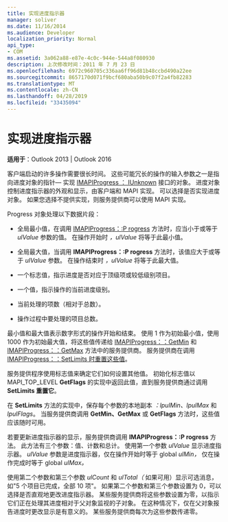 ```yaml
---
title: 实现进度指示器
manager: soliver
ms.date: 11/16/2014
ms.audience: Developer
localization_priority: Normal
api_type:
- COM
ms.assetid: 3a062a88-e87e-4c0c-944e-544a8f080930
description: 上次修改时间：2011 年 7 月 23 日
ms.openlocfilehash: 6972c960705c336aa6ff96d81b48ccbd490a22ee
ms.sourcegitcommit: 8657170d071f9bcf680aba50b9c07f2a4fb82283
ms.translationtype: MT
ms.contentlocale: zh-CN
ms.lasthandoff: 04/28/2019
ms.locfileid: "33435094"
---
```

# <a name="implementing-a-progress-indicator"></a>实现进度指示器

  
  
**适用于**：Outlook 2013 | Outlook 2016 
  
客户端启动的许多操作需要很长时间。 这些可能冗长的操作的输入参数之一是指向进度对象的指针— 实现 [IMAPIProgress ： IUnknown](imapiprogressiunknown.md) 接口的对象。 进度对象控制进度指示器的外观和显示，由客户端和 MAPI 实现。 可以选择是否实现进度对象。 如果您选择不提供实现，则服务提供商可以使用 MAPI 实现。 
  
Progress 对象处理以下数据片段：
  
- 全局最小值，在调用 [IMAPIProgress：:P rogress](imapiprogress-progress.md) 方法时，应当小于或等于  _ulValue_ 参数的值。 在操作开始时  _，ulValue_ 将等于此最小值。 
    
- 全局最大值，当调用 **IMAPIProgress：:P rogress** 方法时，该值应大于或等于  _ulValue_ 参数。 在操作结束时  _，ulValue_ 将等于此最大值。 
    
- 一个标志值，指示进度是否对应于顶级项或较低级别项目。
    
- 一个值，指示操作的当前进度级别。
    
- 当前处理的项数（相对于总数）。
    
- 操作过程中要处理的项目总数。
    
最小值和最大值表示数字形式的操作开始和结束。 使用 1 作为初始最小值，使用 1000 作为初始最大值，将这些值传递给 [IMAPIProgress：：GetMin](imapiprogress-getmin.md) 和 [IMAPIProgress：：GetMax](imapiprogress-getmax.md) 方法中的服务提供商。 服务提供商在调用 [IMAPIProgress：：SetLimits 时重置这些值](imapiprogress-setlimits.md)。 
  
服务提供程序使用标志值来确定它们如何设置其他值。 初始化标志值以MAPI_TOP_LEVEL **GetFlags** 的实现中返回此值，直到服务提供商通过调用 **SetLimits 重置它**。 
  
在 **SetLimits** 方法的实现中，保存每个参数的本地副本 _：lpulMin、lpulMax_ 和 _lpulFlags_。  当服务提供商调用 **GetMin、GetMax** 或 **GetFlags** 方法时，这些值应该随时可用。  
  
若要更新进度指示器的显示，服务提供商调用 **IMAPIProgress：:P rogress** 方法。 此方法有三个参数：值、计数和总计。 使用第一个参数  _ulValue_ 显示进度指示器。 _ulValue_ 参数是进度指示器，仅在操作开始时等于 global _ulMin，_ 仅在操作完成时等于 global _ulMax。_ 
  
使用第二个参数和第三个参数  _ulCount_ 和  _ulTotal（_ 如果可用）显示可选消息，如"5 个项目已完成，全部 10 项"。 如果第二个参数和第三个参数设置为 0，可以选择是否直观地更改进度指示器。 某些服务提供商将这些参数设置为零，以指示它们正在处理其进度相对于父对象监视的子对象。 在这种情况下，仅在父对象报告进度时更改显示是有意义的。 某些服务提供商每次为这些参数传递零。 
  

